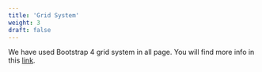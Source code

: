 ```yaml
---
title: 'Grid System'
weight: 3
draft: false
---
```

We have used Bootstrap 4 grid system in all page. You will find more info in this [link](https://getbootstrap.com/docs/4.0/layout/grid/).